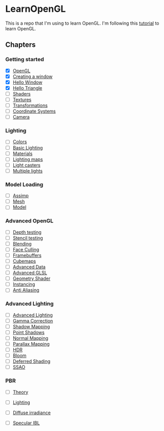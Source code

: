 # LearnOpenGL
This is a repo that I'm using to learn OpenGL. I'm following this [tutorial](https://learnopengl.com/) to learn OpenGL.

## Chapters
### Getting started
- [x] [OpenGL](https://learnopengl.com/Getting-started/OpenGL)
- [x] [Creating a window](https://learnopengl.com/Getting-started/Creating-a-window)
- [x] [Hello Window](https://learnopengl.com/Getting-started/Hello-Window)
- [x] [Hello Triangle](https://learnopengl.com/Getting-started/Hello-Triangle)
- [ ] [Shaders](https://learnopengl.com/Getting-started/Shaders)
- [ ] [Textures](https://learnopengl.com/Getting-started/Textures)
- [ ] [Transformations](https://learnopengl.com/Getting-started/Transformations)
- [ ] [Coordinate Systems](https://learnopengl.com/Getting-started/Coordinate-Systems)
- [ ] [Camera](https://learnopengl.com/Getting-started/Camera)
### Lighting
- [ ] [Colors](https://learnopengl.com/Lighting/Colors)
- [ ] [Basic Lighting](https://learnopengl.com/Lighting/Basic-Lighting)
- [ ] [Materials](https://learnopengl.com/Lighting/Materials)
- [ ] [Lighting maps](https://learnopengl.com/Lighting/Lighting-maps)
- [ ] [Light casters](https://learnopengl.com/Lighting/Light-casters)
- [ ] [Multiple lights](https://learnopengl.com/Lighting/Multiple-lights)
### Model Loading
- [ ] [Assimp](https://learnopengl.com/Model-Loading/Assimp)
- [ ] [Mesh](https://learnopengl.com/Model-Loading/Mesh)
- [ ] [Model](https://learnopengl.com/Model-Loading/Model)
### Advanced OpenGL
- [ ] [Depth testing](https://learnopengl.com/Advanced-OpenGL/Depth-testing)
- [ ] [Stencil testing](https://learnopengl.com/Advanced-OpenGL/Stencil-testing)
- [ ] [Blending](https://learnopengl.com/Advanced-OpenGL/Blending)
- [ ] [Face Culling](https://learnopengl.com/Advanced-OpenGL/Face-Culling)
- [ ] [Framebuffers](https://learnopengl.com/Advanced-OpenGL/Framebuffers)
- [ ] [Cubemaps](https://learnopengl.com/Advanced-OpenGL/Cubemaps)
- [ ] [Advanced Data](https://learnopengl.com/Advanced-OpenGL/Advanced-Data)
- [ ] [Advanced GLSL](https://learnopengl.com/Advanced-OpenGL/Advanced-GLSL)
- [ ] [Geometry Shader](https://learnopengl.com/Advanced-OpenGL/Geometry-Shader)
- [ ] [Instancing](https://learnopengl.com/Advanced-OpenGL/Instancing)
- [ ] [Anti Aliasing](https://learnopengl.com/Advanced-OpenGL/Anti-Aliasing)
### Advanced Lighting
- [ ] [Advanced Lighting](https://learnopengl.com/Advanced-Lighting/Advanced-Lighting)
- [ ] [Gamma Correction](https://learnopengl.com/Advanced-Lighting/Gamma-Correction)
- [ ] [Shadow Mapping](https://learnopengl.com/Advanced-Lighting/Shadow-Mapping)
- [ ] [Point Shadows](https://learnopengl.com/Advanced-Lighting/Point-Shadows)
- [ ] [Normal Mapping](https://learnopengl.com/Advanced-Lighting/Normal-Mapping)
- [ ] [Parallax Mapping](https://learnopengl.com/Advanced-Lighting/Parallax-Mapping)
- [ ] [HDR](https://learnopengl.com/Advanced-Lighting/HDR)
- [ ] [Bloom](https://learnopengl.com/Advanced-Lighting/Bloom)
- [ ] [Deferred Shading](https://learnopengl.com/Advanced-Lighting/Deferred-Shading)
- [ ] [SSAO](https://learnopengl.com/Advanced-Lighting/SSAO)
### PBR
- [ ] [Theory](https://learnopengl.com/PBR/Theory)
- [ ] [Lighting](https://learnopengl.com/PBR/Lighting)
- [ ] [Diffuse irradiance](https://learnopengl.com/PBR/Diffuse-irradiance)
- [ ] [Specular IBL](https://learnopengl.com/PBR/Specular-IBL)

